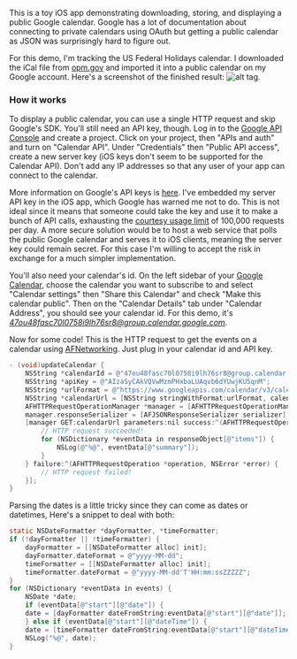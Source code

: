 This is a toy iOS app demonstrating downloading, storing, and displaying a public Google calendar. Google has a lot of documentation about connecting to private calendars using OAuth but getting a public calendar as JSON was surprisingly hard to figure out.

For this demo, I'm tracking the US Federal Holidays calendar. I downloaded the iCal file from [opm.gov](http://www.opm.gov/about-us/open-government/Data/Apps/Holidays/Index.aspx) and imported it into a public calendar on my Google account. Here's a screenshot of the finished result: ![alt tag](http://upload.wikimedia.org/wikipedia/commons/f/fc/Emu-wild.jpg).

### How it works
To display a public calendar, you can use a single HTTP request and skip Google's SDK. You'll still need an API key, though. Log in to the [Google API Console](https://cloud.google.com/console/project) and create a project. Click on your project, then "APIs and auth" and turn on "Calendar API". Under "Credentials" then "Public API access", create a new server key (iOS keys don't seem to be supported for the Calendar API). Don't add any IP addresses so that any user of your app can connect to the calendar.

More information on Google's API keys is [here](https://developers.google.com/console/help/new/#usingkeys). I've embedded my server API key in the iOS app, which Google has warned me not to do. This is not ideal since it means that someone could take the key and use it to make a bunch of API calls, exhausting the [courtesy usage limit](https://developers.google.com/google-apps/calendar/pricing) of 100,000 requests per day. A more secure solution would be to host a web service that polls the public Google calendar and serves it to iOS clients, meaning the server key could remain secret. For this case I'm willing to accept the risk in exchange for a much simpler implementation.

You'll also need your calendar's id. On the left sidebar of your [Google Calendar](https://www.google.com/calendar/render), choose the calendar you want to subscribe to and select "Calendar settings" then "Share this Calendar" and check "Make this calendar public". Then on the "Calendar Details" tab under "Calendar Address", you should see your calendar id. For this demo, it's *47ou48fasc70l0758i9lh76sr8@group.calendar.google.com*.

Now for some code! This is the HTTP request to get the events on a calendar using [AFNetworking](https://github.com/AFNetworking/AFNetworking). Just plug in your calendar id and API key.

````Objective-C
- (void)updateCalendar {
    NSString *calendarId = @"47ou48fasc70l0758i9lh76sr8@group.calendar.google.com";
    NSString *apiKey = @"AIzaSyCAkVQVwMzmPHxbaLUAqvb6dYUwjKU5qnM";
    NSString *urlFormat = @"https://www.googleapis.com/calendar/v3/calendars/%@/events?key=%@&fields=items(id,start,summary,status)";
    NSString *calendarUrl = [NSString stringWithFormat:urlFormat, calendarId, apiKey];
    AFHTTPRequestOperationManager *manager = [AFHTTPRequestOperationManager manager];
    manager.responseSerializer = [AFJSONResponseSerializer serializer];
    [manager GET:calendarUrl parameters:nil success:^(AFHTTPRequestOperation *operation, id responseObject) {
        // HTTP request succeeded!
        for (NSDictionary *eventData in responseObject[@"items"]) {
            NSLog(@"%@", eventData[@"summary"]);
        }
    } failure:^(AFHTTPRequestOperation *operation, NSError *error) {
        // HTTP request failed!
    }];
}
````

Parsing the dates is a little tricky since they can come as dates or datetimes, Here's a snippet to deal with both:

````Objective-C
static NSDateFormatter *dayFormatter, *timeFormatter;
if (!dayFormatter || !timeFormatter) {
    dayFormatter = [[NSDateFormatter alloc] init];
    dayFormatter.dateFormat = @"yyyy-MM-dd";
    timeFormatter = [[NSDateFormatter alloc] init];
    timeFormatter.dateFormat = @"yyyy-MM-dd'T'HH:mm:ssZZZZZ";
}
for (NSDictionary *eventData in events) {
    NSDate *date;
    if (eventData[@"start"][@"date"]) {
    date = [dayFormatter dateFromString:eventData[@"start"][@"date"]];
    } else if (eventData[@"start"][@"dateTime"]) {
    date = [timeFormatter dateFromString:eventData[@"start"][@"dateTime"]];
    NSLog("%@", date);
}
````
